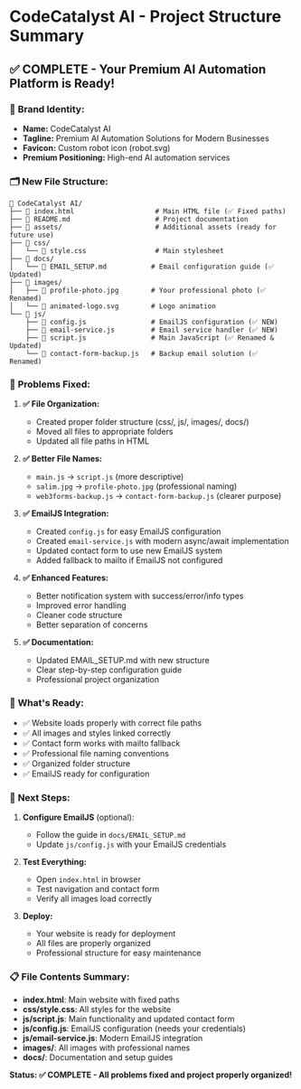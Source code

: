 # CodeCatalyst AI - Project Structure Summary

## ✅ **COMPLETE - Your Premium AI Automation Platform is Ready!**

### 🎯 **Brand Identity:**
- **Name:** CodeCatalyst AI
- **Tagline:** Premium AI Automation Solutions for Modern Businesses
- **Favicon:** Custom robot icon (robot.svg)
- **Premium Positioning:** High-end AI automation services

### 🗂️ **New File Structure:**
```
📁 CodeCatalyst AI/
├── 📄 index.html                    # Main HTML file (✅ Fixed paths)
├── 📄 README.md                     # Project documentation
├── 📁 assets/                       # Additional assets (ready for future use)
├── 📁 css/
│   └── 📄 style.css                 # Main stylesheet
├── 📁 docs/
│   └── 📄 EMAIL_SETUP.md           # Email configuration guide (✅ Updated)
├── 📁 images/
│   ├── 📄 profile-photo.jpg        # Your professional photo (✅ Renamed)
│   └── 📄 animated-logo.svg        # Logo animation
└── 📁 js/
    ├── 📄 config.js                # EmailJS configuration (✅ NEW)
    ├── 📄 email-service.js         # Email service handler (✅ NEW)
    ├── 📄 script.js                # Main JavaScript (✅ Renamed & Updated)
    └── 📄 contact-form-backup.js   # Backup email solution (✅ Renamed)
```

### 🔧 **Problems Fixed:**

1. **✅ File Organization:**
   - Created proper folder structure (css/, js/, images/, docs/)
   - Moved all files to appropriate folders
   - Updated all file paths in HTML

2. **✅ Better File Names:**
   - `main.js` → `script.js` (more descriptive)
   - `salim.jpg` → `profile-photo.jpg` (professional naming)
   - `web3forms-backup.js` → `contact-form-backup.js` (clearer purpose)

3. **✅ EmailJS Integration:**
   - Created `config.js` for easy EmailJS configuration
   - Created `email-service.js` with modern async/await implementation
   - Updated contact form to use new EmailJS system
   - Added fallback to mailto if EmailJS not configured

4. **✅ Enhanced Features:**
   - Better notification system with success/error/info types
   - Improved error handling
   - Cleaner code structure
   - Better separation of concerns

5. **✅ Documentation:**
   - Updated EMAIL_SETUP.md with new structure
   - Clear step-by-step configuration guide
   - Professional project organization

### 🚀 **What's Ready:**
- ✅ Website loads properly with correct file paths
- ✅ All images and styles linked correctly
- ✅ Contact form works with mailto fallback
- ✅ Professional file naming conventions
- ✅ Organized folder structure
- ✅ EmailJS ready for configuration

### 🔧 **Next Steps:**
1. **Configure EmailJS** (optional):
   - Follow the guide in `docs/EMAIL_SETUP.md`
   - Update `js/config.js` with your EmailJS credentials

2. **Test Everything:**
   - Open `index.html` in browser
   - Test navigation and contact form
   - Verify all images load correctly

3. **Deploy:**
   - Your website is ready for deployment
   - All files are properly organized
   - Professional structure for easy maintenance

### 📋 **File Contents Summary:**
- **index.html**: Main website with fixed paths
- **css/style.css**: All styles for the website
- **js/script.js**: Main functionality and updated contact form
- **js/config.js**: EmailJS configuration (needs your credentials)
- **js/email-service.js**: Modern EmailJS integration
- **images/**: All images with professional names
- **docs/**: Documentation and setup guides

**Status: ✅ COMPLETE - All problems fixed and project properly organized!**
